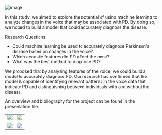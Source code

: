 ![image](https://github.com/tomerzamir/voice-processing/assets/98778457/ac70c8d8-f7fd-4566-a9d1-53d5d46983fe)


In this study, we aimed to explore the potential of using machine learning to analyze changes in the voice that may be associated with PD.
By doing so, we hoped to build a model that could accurately diagnose the disease.

Research Questions:

* Could machine learning be used to accurately diagnose Parkinson's disease based on changes in the voice?
* Which acoustic features did PD affect the most?
* What was the best method to diagnose PD?

We proposed that by analyzing features of the voice, we could build a model to accurately diagnose PD. 
Our research has confirmed that the model is capable of identifying relevant patterns in the voice data that indicate PD and distinguishing between individuals with and without the disease.

An overview and bibliography for the project can be found in the presentation file.

|                                    |                             |
|--------------------------------------------------|---------------------------------------------------|
| <img src="https://github.com/tomerzamir/voice-processing/assets/98778457/2ccff82b-410b-4e61-bb8c-68191444ac6d" /> | <img src="https://github.com/tomerzamir/voice-processing/assets/98778457/b506723a-af05-4fbe-94b4-2886a67ef1cd" /> |
|                                    |                             |
| <img src="https://github.com/tomerzamir/voice-processing/assets/98778457/95c1b704-883a-4f9c-843b-b1efcf63e3d7" /> | <img src="https://github.com/tomerzamir/voice-processing/assets/98778457/243a1e50-a16c-420c-8582-d2e4ec4c461b" /> |

